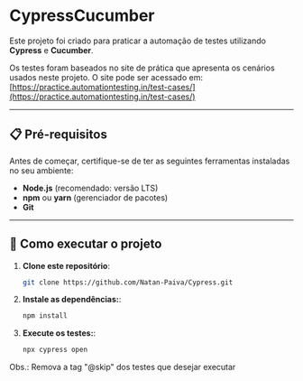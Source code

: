 # **CypressCucumber**

Este projeto foi criado para praticar a automação de testes utilizando **Cypress** e **Cucumber**.

Os testes foram baseados no site de prática que apresenta os cenários usados neste projeto. O site pode ser acessado em:
[https://practice.automationtesting.in/test-cases/](https://practice.automationtesting.in/test-cases/)

---

## **📋 Pré-requisitos**

Antes de começar, certifique-se de ter as seguintes ferramentas instaladas no seu ambiente:

- **Node.js** (recomendado: versão LTS)
- **npm** ou **yarn** (gerenciador de pacotes)
- **Git**

---

## **🚀 Como executar o projeto**

1. **Clone este repositório**:
   ```bash
   git clone https://github.com/Natan-Paiva/Cypress.git

   ```
2. **Instale as dependências:**:
   ```bash
   npm install

   ```
3. **Execute os testes:**:
   ```bash
   npx cypress open

   ```

Obs.: Remova a tag "@skip" dos testes que desejar executar
